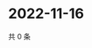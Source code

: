 # 2022-11-16

共 0 条

<!-- BEGIN WEIBO -->
<!-- 最后更新时间 Wed Nov 16 2022 09:23:18 GMT+0800 (China Standard Time) -->

<!-- END WEIBO -->
